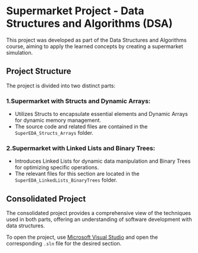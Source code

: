 # Supermarket Project - Data Structures and Algorithms (DSA)

This project was developed as part of the Data Structures and Algorithms course, aiming to apply the learned concepts by creating a supermarket simulation. 

## Project Structure
The project is divided into two distinct parts:

### 1.Supermarket with Structs and Dynamic Arrays:

- Utilizes Structs to encapsulate essential elements and Dynamic Arrays for dynamic memory management.
- The source code and related files are contained in the `SuperEDA_Structs_Arrays` folder.

### 2.Supermarket with Linked Lists and Binary Trees:

- Introduces Linked Lists for dynamic data manipulation and Binary Trees for optimizing specific operations.
- The relevant files for this section are located in the `SuperEDA_LinkedLists_BinaryTrees` folder.

## Consolidated Project

The consolidated project provides a comprehensive view of the techniques used in both parts, offering an understanding of software development with data structures. 

To open the project, use [Microsoft Visual Studio](https://visualstudio.microsoft.com/) and open the corresponding `.sln` file for the desired section.
